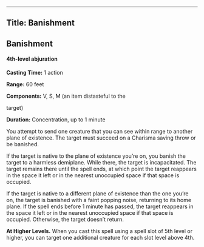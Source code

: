 -------------------------
Title: Banishment
-------------------------

## Banishment

#### 4th-level abjuration


**Casting Time:** 1 action

**Range:** 60 feet

**Components:** V, S, M (an item distasteful to the

target)

**Duration:** Concentration, up to 1 minute


You attempt to send one creature that you can see within range to
another plane of existence. The target must succeed on a Charisma saving
throw or be banished.

If the target is native to the plane of existence
you’re on, you banish the target to a harmless demiplane. While there,
the target is incapacitated. The target remains there until the spell
ends, at which point the target reappears in the space it left or in the
nearest unoccupied space if that space is occupied.

If the target is native to a different plane of
existence than the one you’re on, the target is banished with a faint
popping noise, returning to its home plane. If the spell ends before 1
minute has passed, the target reappears in the space it left or in the
nearest unoccupied space if that space is occupied. Otherwise, the
target doesn’t return.

**At Higher Levels.** When you cast this spell using a spell
slot of 5th level or higher, you can target one additional creature for
each slot level above 4th.


